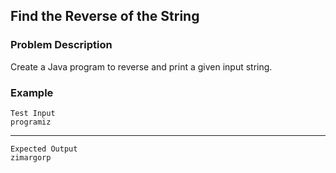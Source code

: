 ## Find the Reverse of the String

### Problem Description
Create a Java program to reverse and print a given input string.

### Example
    Test Input
    programiz
-----
    Expected Output
    zimargorp 